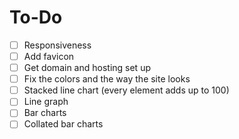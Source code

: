 # To-Do
- [ ] Responsiveness
- [ ] Add favicon
- [ ] Get domain and hosting set up
- [ ] Fix the colors and the way the site looks
- [ ] Stacked line chart (every element adds up to 100)
- [ ] Line graph
- [ ] Bar charts
- [ ] Collated bar charts
